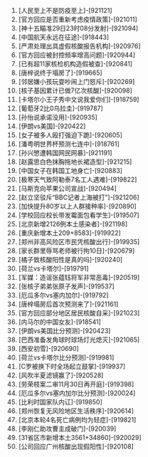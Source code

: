 
1. [人民至上不是防疫至上]-[921121]
1. [官方回应是否重新考虑疫情政策]-[921011]
1. [神十五瞄准29日23时08分发射]-[921094]
1. [中国航天永远在征途]-[918443]
1. [严肃处理出具虚假核酸报告机构]-[920976]
1. [官方回应被封控频率增高问题]-[920944]
1. [已有超11家核检机构造假被查]-[920841]
1. [唐梓说终于塌房了]-[919665]
1. [邻居嫌小孩玩耍吵闹上门怒斥]-[920269]
1. [核子基因累计已做7亿次核酸]-[920098]
1. [卡塔尔小王子秀中文说我爱你们]-[918759]
1. [葡萄牙2比0乌拉圭]-[919787]
1. [孙怡说承诺没用]-[920935]
1. [伊朗vs美国]-[920422]
1. [女子被多人殴打强迫下跪]-[920605]
1. [潘粤明世界杯预测七连中]-[918761]
1. [孙兴慜遭韩国网民网暴]-[921191]
1. [赵露思白色抹胸拖地长裙造型]-[921215]
1. [中国女子在韩国工地身亡]-[920883]
1. [极寒天气致阿勒泰7名工人遇难]-[919822]
1. [马斯克向苹果公司宣战]-[920494]
1. [赵立坚驳斥“BBC记者上海被打”]-[921206]
1. [加快提升80岁以上人群接种率]-[920890]
1. [学校回应校长带发霉面包看学生]-[919507]
1. [北京新增2126例本土感染者]-[921198]
1. [重庆新增本土209+8583]-[919922]
1. [郑州非高风险区市民凭核酸出行]-[919935]
1. [家长群里辱骂老师被行拘10日]-[920679]
1. [橘子致核酸阳性是真的吗]-[920240]
1. [荷兰vs卡塔尔]-[919791]
1. [军媒：造谣张蕴钰将军非常恶毒]-[920519]
1. [张核子弟弟张原子发声]-[919537]
1. [厄瓜多尔vs塞内加尔]-[919792]
1. [唐梓塌房后首次预测来了]-[921161]
1. [官方回应部分地区居民核酸自采]-[921023]
1. [内马尔的中国女友]-[918541]
1. [伊朗vs美国比分预测]-[920423]
1. [巴西准备发角球时球场灯光熄灭]-[921065]
1. [西安初雪]-[920690]
1. [荷兰vs卡塔尔比分预测]-[919981]
1. [C罗被换下时全场起立鼓掌]-[919937]
1. [风吹半夏滤镜赢了]-[920528]
1. [劳荣枝案二审11月30日再开庭]-[919398]
1. [厄瓜多尔vs塞内加尔比分预测]-[920024]
1. [比利时国家队内讧]-[919850]
1. [郑州恢复无风险地区生活秩序]-[920614]
1. [北京本轮4名死亡病例均为轻症]-[919821]
1. [李刚仁助攻曹圭成破门]-[920039]
1. [31省区市新增本土3561+34860]-[920029]
1. [公司回应广州核酸出现假阳性]-[920108]